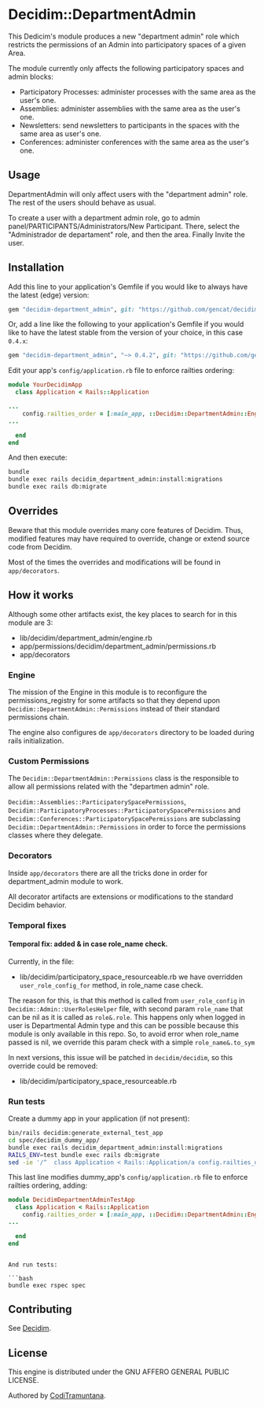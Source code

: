 # Decidim::DepartmentAdmin

This Dedicim's module produces a new \"department admin\" role which restricts the permissions of an Admin into participatory spaces of a given Area.

The module currently only affects the following participatory spaces and admin blocks:

- Participatory Processes: administer processes with the same area as the user's one.
- Assemblies: administer assemblies with the same area as the user's one.
- Newsletters: send newsletters to participants in the spaces with the same area as user's one.
- Conferences: administer conferences with the same area as the user's one.

## Usage

DepartmentAdmin will only affect users with the "department admin" role. The rest of the users should behave as usual.

To create a user with a department admin role, go to admin panel/PARTICIPANTS/Administrators/New Participant. There, select the "Administrador de departament" role, and then the area. Finally Invite the user.

## Installation

Add this line to your application's Gemfile if you would like to always have the latest (edge) version:

```ruby
gem "decidim-department_admin", git: "https://github.com/gencat/decidim-module-department-admin.git"
```

Or, add a line like the following to your application's Gemfile if you would like to have the latest stable from the version of your choice, in this case `0.4.x`:

```ruby
gem "decidim-department_admin", "~> 0.4.2", git: "https://github.com/gencat/decidim-module-department-admin.git"
```

Edit your app's `config/application.rb` file to enforce railties ordering:
```ruby
module YourDecidimApp
  class Application < Rails::Application

...
    config.railties_order = [:main_app, ::Decidim::DepartmentAdmin::Engine, :all]
...

  end
end
```

And then execute:

```bash
bundle
bundle exec rails decidim_department_admin:install:migrations
bundle exec rails db:migrate
```

## Overrides
Beware that this module overrides many core features of Decidim. Thus, modified features may have required to override, change or extend source code from Decidim.

Most of the times the overrides and modifications will be found in `app/decorators`.

## How it works
Although some other artifacts exist, the key places to search for in this module are 3:
- lib/decidim/department_admin/engine.rb
- app/permissions/decidim/department_admin/permissions.rb
- app/decorators

### Engine
The mission of the Engine in this module is to reconfigure the permissions_registry for some artifacts so that they depend upon `Decidim::DepartmentAdmin::Permissions` instead of their standard permissions chain.

The engine also configures de `app/decorators` directory to be loaded during rails initialization.

### Custom Permissions
The `Decidim::DepartmentAdmin::Permissions` class is the responsible to allow all permissions related with the "departmen admin" role.

`Decidim::Assemblies::ParticipatorySpacePermissions`, `Decidim::ParticipatoryProcesses::ParticipatorySpacePermissions` and
`Decidim::Conferences::ParticipatorySpacePermissions` are subclassing `Decidim::DepartmentAdmin::Permissions` in order to force the permissions classes where they delegate.

### Decorators
Inside `app/decorators` there are all the tricks done in order for department_admin module to work.

All decorator artifacts are extensions or modifications to the standard Decidim behavior.

### Temporal fixes

#### Temporal fix: added & in case role_name check.

Currently, in the file:
- lib/decidim/participatory_space_resourceable.rb
we have overridden `user_role_config_for` method, in role_name case check.

The reason for this, is that this method is called from `user_role_config` in `Decidim::Admin::UserRolesHelper` file, with second param `role_name` that can be nil as it is called as `role&.role`.
This happens only when logged in user is Departmental Admin type and this can be possible because this module is only available in this repo.
So, to avoid error when role_name passed is nil, we override this param check with a simple `role_name&.to_sym`

In next versions, this issue will be patched in `decidim/decidim`, so this override could be removed:
- lib/decidim/participatory_space_resourceable.rb

### Run tests

Create a dummy app in your application (if not present):

```bash
bin/rails decidim:generate_external_test_app
cd spec/decidim_dummy_app/
bundle exec rails decidim_department_admin:install:migrations
RAILS_ENV=test bundle exec rails db:migrate
sed -ie '/^  class Application < Rails::Application/a config.railties_order = [:main_app, ::Decidim::DepartmentAdmin::Engine, :all]' config/application.rb
```

This last line modifies dummy_app's `config/application.rb` file to enforce railties ordering, adding:
```ruby
module DecidimDepartmentAdminTestApp
  class Application < Rails::Application
    config.railties_order = [:main_app, ::Decidim::DepartmentAdmin::Engine, :all]
...

  end
end
```

```

And run tests:

```bash
bundle exec rspec spec
```

## Contributing

See [Decidim](https://github.com/decidim/decidim).

## License

This engine is distributed under the GNU AFFERO GENERAL PUBLIC LICENSE.

Authored by [CodiTramuntana](http://coditramuntana.com).
